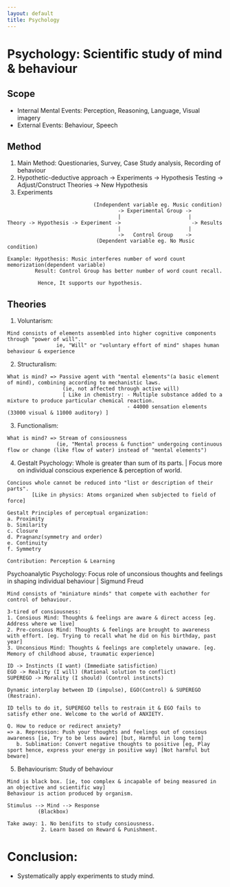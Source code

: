 ```yaml
---
layout: default
title: Psychology
---
```


# Psychology: Scientific study of mind & behaviour

## Scope
- Internal Mental Events: Perception, Reasoning, Language, Visual imagery
- External Events: Behaviour, Speech

## Method
1. Main Method: Questionaries, Survey, Case Study analysis, Recording of behaviour
2. Hypothetic-deductive approach
      -> Experiments -> Hypothesis Testing -> Adjust/Construct Theories -> New Hypothesis
3. Experiments
```
                            (Independent variable eg. Music condition)
                                    -> Experimental Group ->
                                    |                      |    
Theory -> Hypothesis -> Experiment ->                       -> Results  
                                    |                      |  
                                    ->   Control Group    ->
                             (Dependent variable eg. No Music condition)

Example: Hypothesis: Music interferes number of word count memorization(dependent variable)
         Result: Control Group has better number of word count recall.

          Hence, It supports our hypothesis.
```

## Theories
1. Voluntarism:
```
Mind consists of elements assembled into higher cognitive components through "power of will".
                ie, "Will" or "voluntary effort of mind" shapes human behaviour & experience
```
2. Structuralism:
```
What is mind? => Passive agent with "mental elements"(a basic element of mind), combining according to mechanistic laws.
                  (ie, not affected through active will)
                  [ Like in chemistry: - Multiple substance added to a mixture to produce particular chemical reaction.
                                       - 44000 sensation elements (33000 visual & 11000 auditory) ]
```
3. Functionalism:
```
What is mind? => Stream of consiousness
                (ie, "Mental process & function" undergoing continuous flow or change (like flow of water) instead of "mental elements")

```
4. Gestalt Psychology: Whole is greater than sum of its parts. | Focus more on individual conscious experience & perception of world.
```
Concious whole cannot be reduced into "list or description of their parts".
        [Like in physics: Atoms organized when subjected to field of force]

Gestalt Principles of perceptual organization:
a. Proximity
b. Similarity
c. Closure
d. Pragnanz(symmetry and order)
e. Continuity
f. Symmetry

Contribution: Perception & Learning
```
Psychoanalytic Psychology: Focus role of unconsious thoughts and feelings in shaping individual behaviour | Sigmund Freud
```
Mind consists of "miniature minds" that compete with eachother for control of behaviour.

3-tired of consiousness:
1. Consious Mind: Thoughts & feelings are aware & direct access [eg. Address where we live]
2. Pre-consious Mind: Thoughts & feelings are brought to awareness with effort. [eg. Trying to recall what he did on his birthday, past year]
3. Unconsious Mind: Thoughts & feelings are completely unaware. [eg. Memory of childhood abuse, traumatic experience]

ID -> Instincts (I want) (Immediate satisfiction)
EGO -> Reality (I will) (Rational solution to conflict)
SUPEREGO -> Morality (I should) (Control instincts)

Dynamic interplay between ID (impulse), EGO(Control) & SUPEREGO (Restrain).

ID tells to do it, SUPEREGO tells to restrain it & EGO fails to satisfy ether one. Welcome to the world of ANXIETY.

Q. How to reduce or redirect anxiety?
=> a. Repression: Push your thoughts and feelings out of consious awareness [ie, Try to be less aware] [but, Harmful in long term]
   b. Sublimation: Convert negative thoughts to positive [eg, Play sport hence, express your energy in positive way] [Not harmful but beware]
```
5. Behaviourism: Study of behaviour
```
Mind is black box. [ie, too complex & incapable of being measured in an objective and scientific way]
Behaviour is action produced by organism.

Stimulus --> Mind --> Response
          (Blackbox)

Take away: 1. No benifits to study consiousness.
           2. Learn based on Reward & Punishment.

```

# Conclusion:
- Systematically apply experiments to study mind.



